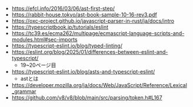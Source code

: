 - https://efcl.info/2016/03/06/ast-first-step/
- https://rabbit-house.tokyo/ast-book-sample-10-16-rev3.pdf
- https://oxc-project.github.io/javascript-parser-in-rust/ja/docs/intro
- https://typescriptbook.jp/tutorials/eslint
- https://tc39.es/ecma262/multipage/ecmascript-language-scripts-and-modules.html#sec-imports
- https://typescript-eslint.io/blog/typed-linting/
- https://eslint.org/blog/2025/01/differences-between-eslint-and-typescript/ 
  - 19~20ページ目
- https://typescript-eslint.io/blog/asts-and-typescript-eslint/
  - astとは
- https://developer.mozilla.org/ja/docs/Web/JavaScript/Reference/Lexical_grammar
- https://github.com/v8/v8/blob/main/src/parsing/token.h#L167
